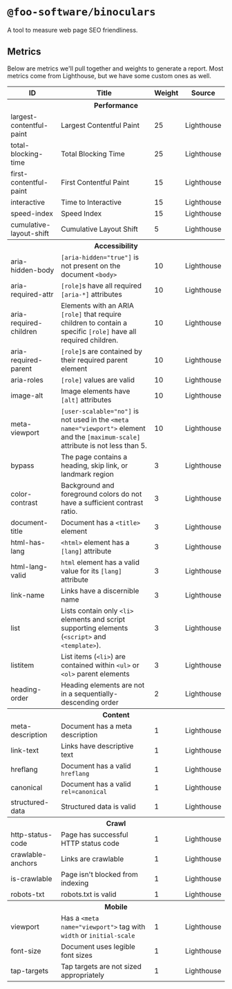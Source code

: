 # `@foo-software/binoculars`

A tool to measure web page SEO friendliness.

## Metrics

Below are metrics we'll pull together and weights to generate a report. Most metrics come from Lighthouse, but we have some custom ones as well.

<table>
  <tr>
    <th>ID</th>
    <th>Title</th>
    <th>Weight</th>
    <th>Source</th>
  </tr>
  <tr>
    <th colspan="4">
      Performance
    </th>
  </tr>
  <tr>
    <td>largest-contentful-paint</td>
    <td>Largest Contentful Paint</td>
    <td>25</td>
    <td>Lighthouse</td>
  </tr>
  <tr>
    <td>total-blocking-time</td>
    <td>Total Blocking Time</td>
    <td>25</td>
    <td>Lighthouse</td>
  </tr>
  <tr>
    <td>first-contentful-paint</td>
    <td>First Contentful Paint</td>
    <td>15</td>
    <td>Lighthouse</td>
  </tr>
  <tr>
    <td>interactive</td>
    <td>Time to Interactive</td>
    <td>15</td>
    <td>Lighthouse</td>
  </tr>
  <tr>
    <td>speed-index</td>
    <td>Speed Index</td>
    <td>15</td>
    <td>Lighthouse</td>
  </tr>
  <tr>
    <td>cumulative-layout-shift</td>
    <td>Cumulative Layout Shift</td>
    <td>5</td>
    <td>Lighthouse</td>
  </tr>
  <tr>
    <th colspan="4">
      Accessibility
    </th>
  </tr>
  <tr>
    <td>aria-hidden-body</td>
    <td><code>[aria-hidden="true"]</code> is not present on the document <code>&lt;body&gt;</code></td>
    <td>10</td>
    <td>Lighthouse</td>
  </tr>
  <tr>
    <td>aria-required-attr</td>
    <td><code>[role]</code>s have all required <code>[aria-*]</code> attributes</td>
    <td>10</td>
    <td>Lighthouse</td>
  </tr>
  <tr>
    <td>aria-required-children</td>
    <td>Elements with an ARIA <code>[role]</code> that require children to contain a specific <code>[role]</code> have all required children.</td>
    <td>10</td>
    <td>Lighthouse</td>
  </tr>
  <tr>
    <td>aria-required-parent</td>
    <td><code>[role]</code>s are contained by their required parent element</td>
    <td>10</td>
    <td>Lighthouse</td>
  </tr>
  <tr>
    <td>aria-roles</td>
    <td><code>[role]</code> values are valid</td>
    <td>10</td>
    <td>Lighthouse</td>
  </tr>
  <tr>
    <td>image-alt</td>
    <td>Image elements have <code>[alt]</code> attributes</td>
    <td>10</td>
    <td>Lighthouse</td>
  </tr>
  <tr>
    <td>meta-viewport</td>
    <td><code>[user-scalable="no"]</code> is not used in the <code>&lt;meta name="viewport"&gt;</code> element and the <code>[maximum-scale]</code> attribute is not less than 5.</td>
    <td>10</td>
    <td>Lighthouse</td>
  </tr>
  <tr>
    <td>bypass</td>
    <td>The page contains a heading, skip link, or landmark region</td>
    <td>3</td>
    <td>Lighthouse</td>
  </tr>
  <tr>
    <td>color-contrast</td>
    <td>Background and foreground colors do not have a sufficient contrast ratio.</td>
    <td>3</td>
    <td>Lighthouse</td>
  </tr>
  <tr>
    <td>document-title</td>
    <td>Document has a <code>&lt;title&gt;</code> element</td>
    <td>3</td>
    <td>Lighthouse</td>
  </tr>
  <tr>
    <td>html-has-lang</td>
    <td><code>&lt;html&gt;</code> element has a <code>[lang]</code> attribute</td>
    <td>3</td>
    <td>Lighthouse</td>
  </tr>
  <tr>
    <td>html-lang-valid</td>
    <td><code>html</code> element has a valid value for its <code>[lang]</code> attribute</td>
    <td>3</td>
    <td>Lighthouse</td>
  </tr>
  <tr>
    <td>link-name</td>
    <td>Links have a discernible name</td>
    <td>3</td>
    <td>Lighthouse</td>
  </tr>
  <tr>
    <td>list</td>
    <td>Lists contain only <code>&lt;li&gt;</code> elements and script supporting elements (<code>&lt;script&gt;</code> and <code>&lt;template&gt;</code>).</td>
    <td>3</td>
    <td>Lighthouse</td>
  </tr>
  <tr>
    <td>listitem</td>
    <td>List items (<code>&lt;li&gt;</code>) are contained within <code>&lt;ul&gt;</code> or <code>&lt;ol&gt;</code> parent elements</td>
    <td>3</td>
    <td>Lighthouse</td>
  </tr>
  <tr>
    <td>heading-order</td>
    <td>Heading elements are not in a sequentially-descending order</td>
    <td>2</td>
    <td>Lighthouse</td>
  </tr>
  <tr>
    <th colspan="4">
      Content
    </th>
  </tr>
  <tr>
    <td>meta-description</td>
    <td>Document has a meta description</td>
    <td>1</td>
    <td>Lighthouse</td>
  </tr>
  <tr>
    <td>link-text</td>
    <td>Links have descriptive text</td>
    <td>1</td>
    <td>Lighthouse</td>
  </tr>
  <tr>
    <td>hreflang</td>
    <td>Document has a valid <code>hreflang</code></td>
    <td>1</td>
    <td>Lighthouse</td>
  </tr>
  <tr>
    <td>canonical</td>
    <td>Document has a valid <code>rel=canonical</code></td>
    <td>1</td>
    <td>Lighthouse</td>
  </tr>
  <tr>
    <td>structured-data</td>
    <td>Structured data is valid</td>
    <td>1</td>
    <td>Lighthouse</td>
  </tr>
  <tr>
    <th colspan="4">
      Crawl
    </th>
  </tr>
  <tr>
    <td>http-status-code</td>
    <td>Page has successful HTTP status code</td>
    <td>1</td>
    <td>Lighthouse</td>
  </tr>
  <tr>
    <td>crawlable-anchors</td>
    <td>Links are crawlable</td>
    <td>1</td>
    <td>Lighthouse</td>
  </tr>
  <tr>
    <td>is-crawlable</td>
    <td>Page isn't blocked from indexing</td>
    <td>1</td>
    <td>Lighthouse</td>
  </tr>
  <tr>
    <td>robots-txt</td>
    <td>robots.txt is valid</td>
    <td>1</td>
    <td>Lighthouse</td>
  </tr>
  <tr>
    <th colspan="4">
      Mobile
    </th>
  </tr>
  <tr>
    <td>viewport</td>
    <td>Has a <code>&lt;meta name="viewport"&gt;</code> tag with <code>width</code> or <code>initial-scale</code></td>
    <td>1</td>
    <td>Lighthouse</td>
  </tr>
  <tr>
    <td>font-size</td>
    <td>Document uses legible font sizes</td>
    <td>1</td>
    <td>Lighthouse</td>
  </tr>
  <tr>
    <td>tap-targets</td>
    <td>Tap targets are not sized appropriately</td>
    <td>1</td>
    <td>Lighthouse</td>
  </tr>
</table>

